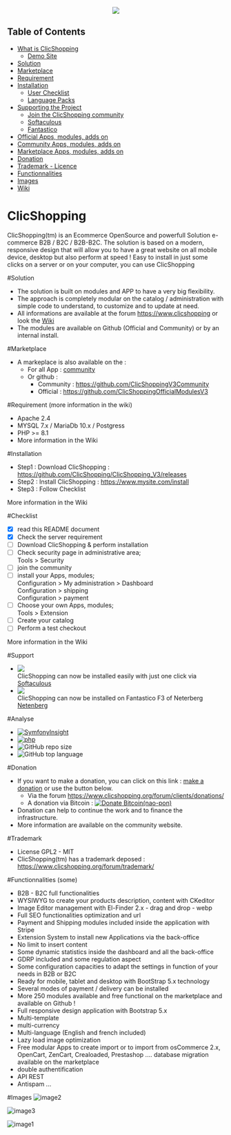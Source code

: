 <p align="center">
  <img src="https://www.clicshopping.org/images/logonew.png">
</p>

## Table of Contents

* [What is ClicShopping](https://github.com/ClicShopping#ClicShopping)
  - [Demo Site](https://www.clicshopping.org)
* [Solution](https://github.com/ClicShopping#Solution) 
* [Marketplace](https://github.com/ClicShopping#Marketplace)  
* [Requirement](https://github.com/ClicShopping#Requirement)
* [Installation](https://github.com/ClicShopping#Installation)
  - [User Checklist](https://github.com/ClicShopping#Checklist) 
  - [Language Packs](https://github.com/ClicShoppingV3Community?q=language&type=&language=)
* [Supporting the Project](https://github.com/ClicShopping#Support)
  - [Join the ClicShopping community](https://www.clicshopping.org)
  - [Softaculous](https://github.com/ClicShopping#Support)
  - [Fantastico](https://github.com/ClicShopping#Support)
* [Official Apps, modules, adds on](https://github.com/ClicShoppingOfficialModulesV3)
* [Community Apps, modules, adds on](https://github.com/ClicShoppingV3Community)
* [Marketplace Apps, modules, adds on](https://clicshopping.org)
* [Donation](https://github.com/ClicShopping#Donation)
* [Trademark - Licence](https://github.com/ClicShopping#Trademark)
* [Functionnalities](https://github.com/ClicShopping#Functionnalities)
* [Images](https://github.com/ClicShopping#Images)
* [Wiki](https://github.com/ClicShopping/ClicShopping_V3/wiki)

# ClicShopping
ClicShopping(tm) is an Ecommerce OpenSource and powerfull Solution e-commerce B2B / B2C / B2B-B2C. 
The solution is based on a modern, responsive design that will allow you to have a great website on all mobile device, desktop but also perform at speed !
Easy to install in just some clicks on a server or on your computer, you can use ClicShopping 

#Solution
 - The solution is built on modules and APP to have a very big flexibility.
 - The approach is completely modular on the catalog / administration with simple code to understand, to customize and to update at need.
 - All informations are available at the forum https://www.clicshopping or look the [Wiki](https://github.com/ClicShopping/ClicShopping_V3/wiki)
 - The modules are available on Github (Official and Community) or by an internal install.

#Marketplace
  - A markeplace is also available on the : 
    - For all App : [community](https://www.clicshopping.org/forum/files/) 
    - Or github :
        - Community : https://github.com/ClicShoppingV3Community
        - Official : https://github.com/ClicShoppingOfficialModulesV3

#Requirement (more information in the wiki)
 - Apache 2.4<br>
 - MYSQL 7.x / MariaDb 10.x / Postgress<br>
 - PHP >= 8.1
 - More information in the Wiki

#Installation
 - Step1 : Download ClicShopping : https://github.com/ClicShopping/ClicShopping_V3/releases
 - Step2 : Install ClicShopping : https://www.mysite.com/install
 - Step3 : Follow Checklist

More information in the Wiki

#Checklist
- [x] read this README document
- [x] Check the server requirement
- [ ] Download ClicShopping & perform installation
- [ ] Check security page in administrative area;  
      Tools > Security
- [ ] join the community
- [ ] install your Apps, modules;  
      Configuration > My administration > Dashboard<br>
      Configuration > shipping<br>
      Configuration > payment<br>
- [ ] Choose your own Apps, modules;        
      Tools > Extension
- [ ] Create your catalog
- [ ] Perform a test checkout

More information in the Wiki

#Support

  - <img align="left" src="https://www.softaculous.com/website/images/softac_products.gif"><br>ClicShopping can now be installed easily with just one click via [Softaculous](https://www.softaculous.com/apps/ecommerce/ClicShopping)  
  - <img align="left" src="https://netenberg.com/images/logo.png"><br>ClicShopping can now be installed on Fantastico F3 of Neterberg [Netenberg](https://netenberg.com/)

#Analyse
  -  [![SymfonyInsight](https://insight.symfony.com/projects/a6135d41-5f33-429e-922a-8b04e978592e/big.svg)](https://insight.symfony.com/projects/a6135d41-5f33-429e-922a-8b04e978592e)
  -  [![php](https://img.shields.io/badge/Php-%3E%3D8.1-green])](https://img.shields.io/badge/Php-%3E%3D8.1-green)
  -  ![GitHub repo size](https://img.shields.io/github/repo-size/ClicShopping/ClicShopping_v3)
  -  ![GitHub top language](https://img.shields.io/github/languages/top/ClicShopping/ClicShopping_v3)

#Donation
 - If you want to make a donation, you can click on this link : <a href="https://www.clicshopping.org/forum/clients/donations/">make a donation</a> or use the button below.
    - Via the forum https://www.clicshopping.org/forum/clients/donations/ 
    - A donation via Bitcoin : [![Donate Bitcoin(nao-pon)](https://img.shields.io/badge/Donate-Bitcoin-orange.svg)](https://www.clicshopping.org/donation/index.html)
 - Donation can help to continue the work and to finance the infrastructure.
 - More information are available on the community website.

#Trademark
- License GPL2 - MIT
- ClicShopping(tm) has a trademark deposed : https://www.clicshopping.org/forum/trademark/

#Functionnalities (some)
- B2B - B2C  full functionalities
- WYSIWYG to create your products description, content with CKeditor
- Image Editor management with El-Finder 2.x - drag and drop - webp
- Full SEO functionalities optimization and url
- Payment and Shipping modules included inside the application with Stripe
- Extension System to install new Applications via the back-office
- No limit to insert content
- Some dynamic statistics inside the dashboard and all the back-office
- GDRP included and some regulation aspect
- Some configuration capacities to adapt the settings in function of your needs in B2B or B2C
- Ready for mobile, tablet and desktop with BootStrap 5.x technology
- Several modes of payment / delivery can be installed
- More 250 modules available and free functional on the marketplace and available on Github !
- Full responsive design application with Bootstrap 5.x
- Multi-template
- multi-currency
- Multi-language (English and french included)
- Lazy load image optimization
- Free modular Apps to create import or to import from osCommerce 2.x, OpenCart, ZenCart, Crealoaded, Prestashop .... database migration available on the marketplace
- double authentification
- API REST
- Antispam ...


#Images
 ![image2](https://www.clicshopping.org/images/frontoffice.png)

 ![image3](https://www.clicshopping.org/images/order.png)
 
 ![image1](https://www.clicshopping.org/images/dashboard.png)